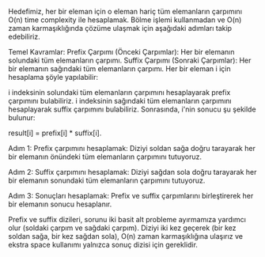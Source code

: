 

Hedefimiz, her bir eleman için o eleman hariç tüm elemanların çarpımını O(n) time complexity ile hesaplamak. 
Bölme işlemi kullanmadan ve O(n) zaman karmaşıklığında çözüme ulaşmak için aşağıdaki adımları takip edebiliriz.

Temel Kavramlar:
Prefix Çarpımı (Önceki Çarpımlar): Her bir elemanın solundaki tüm elemanların çarpımı.
Suffix Çarpımı (Sonraki Çarpımlar): Her bir elemanın sağındaki tüm elemanların çarpımı.
Her bir eleman i için hesaplama şöyle yapılabilir:

i indeksinin solundaki tüm elemanların çarpımını hesaplayarak prefix çarpımını bulabiliriz.
i indeksinin sağındaki tüm elemanların çarpımını hesaplayarak suffix çarpımını bulabiliriz. Sonrasında, 
i'nin sonucu şu şekilde bulunur:


result[i] = prefix[i] * suffix[i].

Adım 1: Prefix çarpımını hesaplamak:
Diziyi soldan sağa doğru tarayarak her bir elemanın önündeki tüm elemanların çarpımını tutuyoruz.

Adım 2: Suffix çarpımını hesaplamak:
Diziyi sağdan sola doğru tarayarak her bir elemanın sonundaki tüm elemanların çarpımını tutuyoruz.

Adım 3: Sonuçları hesaplamak:
Prefix ve suffix çarpımlarını birleştirerek her bir elemanın sonucu hesaplanır.


Prefix ve suffix dizileri, sorunu iki basit alt probleme ayırmamıza yardımcı olur (soldaki çarpım ve sağdaki çarpım).
Diziyi iki kez geçerek (bir kez soldan sağa, bir kez sağdan sola), O(n) zaman karmaşıklığına ulaşırız ve ekstra space 
kullanımı yalnızca sonuç dizisi için gereklidir.
